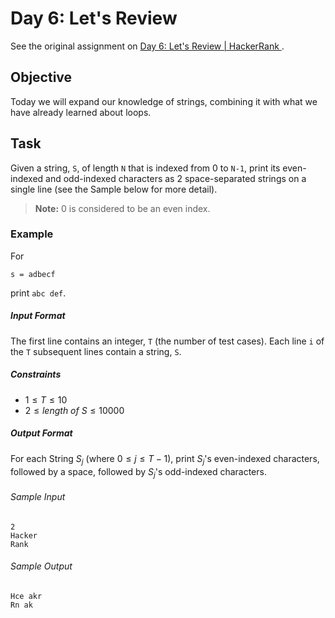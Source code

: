 # Day 6: Let's Review

See the original assignment on 
[Day 6: Let's Review | HackerRank
](https://www.hackerrank.com/challenges/30-review-loop/problem).

## Objective
Today we will expand our knowledge of strings, combining it with what we have already learned about loops. 

## Task
Given a string, `S`, of length `N` that is indexed from 0 to `N-1`, print its even-indexed and odd-indexed characters as
2 space-separated strings on a single line (see the Sample below for more detail).

> **Note:** 0  is considered to be an even index.

### Example
For 
```
s = adbecf
```
print `abc def`.

##### Input Format
The first line contains an integer, `T` (the number of test cases).
Each line `i` of the `T` subsequent lines contain a string, `S`.

##### Constraints
- $1 \leq T \leq 10$
- $2 \leq length\ of\ S \leq 10000$

##### Output Format
For each String $S_j$ (where $0 \leq j \leq T-1$), print  $S_j$'s even-indexed characters, followed by a space, 
followed by  $S_j$'s odd-indexed characters.

###### Sample Input 
```
2
Hacker
Rank
```

###### Sample Output 
```
Hce akr
Rn ak
```
